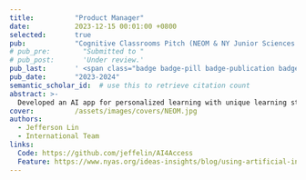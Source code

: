 ```yaml
---
title:          "Product Manager"
date:           2023-12-15 00:01:00 +0800
selected:       true
pub:            "Cognitive Classrooms Pitch (NEOM & NY Junior Sciences Academy)"
# pub_pre:        "Submitted to "
# pub_post:       'Under review.'
pub_last:       ' <span class="badge badge-pill badge-publication badge-success">1st Place Winner</span>'
pub_date:       "2023-2024"
semantic_scholar_id:  # use this to retrieve citation count
abstract: >-
  Developed an AI app for personalized learning with unique learning styles using LLMs, ElevenLabs, and MidJourney, placing 1st out of 142 teams.
cover:          /assets/images/covers/NEOM.jpg
authors:
  - Jefferson Lin
  - International Team
links:
  Code: https://github.com/jeffelin/AI4Access
  Feature: https://www.nyas.org/ideas-insights/blog/using-artificial-intelligence-to-redefine-accessible-classrooms/
---
```

